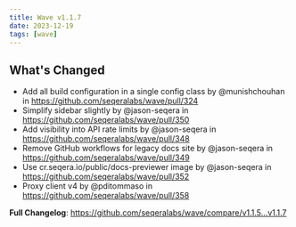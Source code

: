 ```yaml
---
title: Wave v1.1.7
date: 2023-12-19
tags: [wave]
---
```


## What's Changed
* Add all build configuration in a single config class by @munishchouhan in https://github.com/seqeralabs/wave/pull/324
* Simplify sidebar slightly by @jason-seqera in https://github.com/seqeralabs/wave/pull/350
* Add visibility into API rate limits by @jason-seqera in https://github.com/seqeralabs/wave/pull/348
* Remove GitHub workflows for legacy docs site by @jason-seqera in https://github.com/seqeralabs/wave/pull/349
* Use cr.seqera.io/public/docs-previewer image by @jason-seqera in https://github.com/seqeralabs/wave/pull/352
* Proxy client v4 by @pditommaso in https://github.com/seqeralabs/wave/pull/358


**Full Changelog**: https://github.com/seqeralabs/wave/compare/v1.1.5...v1.1.7
